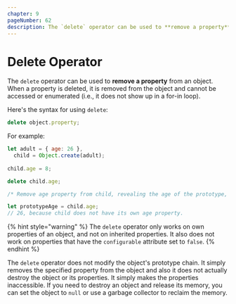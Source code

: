 ```yaml
---
chapter: 9
pageNumber: 62
description: The `delete` operator can be used to **remove a property** from an object. When a property is deleted, it is removed from the object and cannot be accessed or enumerated (i.e., it does not show up in a for-in loop).
---
```

# Delete Operator

The `delete` operator can be used to **remove a property** from an object. When a property is deleted, it is removed from the object and cannot be accessed or enumerated (i.e., it does not show up in a for-in loop).

Here's the syntax for using `delete`:

```javascript
delete object.property;
```

For example:

```javascript
let adult = { age: 26 },
  child = Object.create(adult);
  
child.age = 8;

delete child.age;

/* Remove age property from child, revealing the age of the prototype, because then it is not overridden. */

let prototypeAge = child.age;
// 26, because child does not have its own age property.
```

{% hint style="warning" %}
The `delete` operator only works on own properties of an object, and not on inherited properties. It also does not work on properties that have the `configurable` attribute set to `false`.
{% endhint %}

The `delete` operator does not modify the object's prototype chain. It simply removes the specified property from the object and also it does not actually destroy the object or its properties. It simply makes the properties inaccessible. If you need to destroy an object and release its memory, you can set the object to `null` or use a garbage collector to reclaim the memory.
